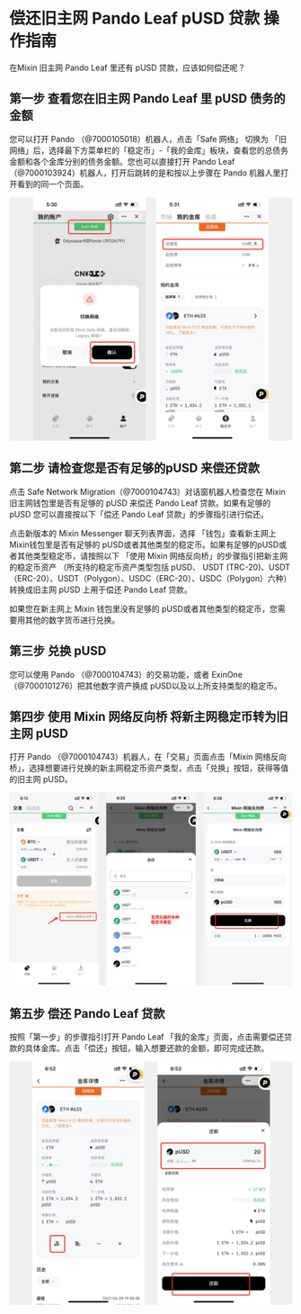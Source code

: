 # 偿还旧主网 Pando Leaf pUSD 贷款 操作指南

在Mixin 旧主网 Pando Leaf 里还有 pUSD 贷款，应该如何偿还呢？

## 第一步 查看您在旧主网 Pando Leaf 里 pUSD 债务的金额

您可以打开 Pando （@7000105018）机器人，点击「Safe 网络」 切换为 「旧网络」后，选择最下方菜单栏的「稳定币」-「我的金库」板块，查看您的总债务金额和各个金库分别的债务金额。您也可以直接打开 Pando Leaf （@7000103924）机器人，打开后跳转的是和按以上步骤在 Pando 机器人里打开看到的同一个页面。

![check loan amount](./assets/check-leaf-loan.webp)

## 第二步 请检查您是否有足够的pUSD 来偿还贷款

点击 Safe Network Migration（@7000104743）对话窗机器人检查您在 Mixin 旧主网钱包里是否有足够的 pUSD 来偿还 Pando Leaf 贷款。如果有足够的 pUSD 您可以直接按以下「偿还 Pando Leaf 贷款」的步骤指引进行偿还。

点击新版本的 Mixin Messenger 聊天列表界面，选择 「钱包」查看新主网上 Mixin钱包里是否有足够的 pUSD或者其他类型的稳定币。如果有足够的pUSD或者其他类型稳定币，请按照以下 「使用 Mixin 网络反向桥」的步骤指引把新主网的稳定币资产 （所支持的稳定币资产类型包括 pUSD、 USDT (TRC-20)、USDT（ERC-20）、USDT（Polygon）、USDC（ERC-20）、USDC（Polygon）六种）转换成旧主网 pUSD 上用于偿还 Pando Leaf 贷款。

如果您在新主网上 Mixin 钱包里没有足够的 pUSD或者其他类型的稳定币，您需要用其他的数字货币进行兑换。

## 第三步 兑换 pUSD

您可以使用 Pando （@7000104743）的交易功能，或者 ExinOne （@7000101276）把其他数字资产换成 pUSD以及以上所支持类型的稳定币。

## 第四步 使用 Mixin 网络反向桥 将新主网稳定币转为旧主网 pUSD

打开 Pando （@7000104743）机器人，在「交易」页面点击「Mixin 网络反向桥」，选择想要进行兑换的新主网稳定币资产类型，点击「兑换」按钮，获得等值的旧主网 pUSD。

![bridge stablecoins back to mixin legacy network](./assets/leaf-bridge-stablecoins.webp)

## 第五步 偿还 Pando Leaf 贷款

按照「第一步」的步骤指引打开 Pando Leaf 「我的金库」页面，点击需要偿还贷款的具体金库。点击「偿还」按钮，输入想要还款的金额，即可完成还款。

![leaf loan repayment](./assets/leaf-loan-repayment.webp)

